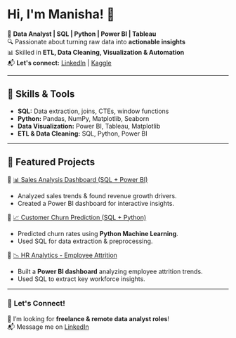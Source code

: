 # Hi, I'm Manisha! 👋  

🚀 **Data Analyst | SQL | Python | Power BI | Tableau**  
🔍 Passionate about turning raw data into **actionable insights**  
📊 Skilled in **ETL, Data Cleaning, Visualization & Automation**  
📬 **Let's connect:** [LinkedIn](https://www.linkedin.com/in/manisha-barve-512065170/) | [Kaggle](https://www.kaggle.com/manishabarve)  

---

## 🔹 Skills & Tools  
- **SQL:** Data extraction, joins, CTEs, window functions  
- **Python:** Pandas, NumPy, Matplotlib, Seaborn  
- **Data Visualization:** Power BI, Tableau, Matplotlib  
- **ETL & Data Cleaning:** SQL, Python, Power BI  

---

## 📌 Featured Projects  

🔹 [📊 Sales Analysis Dashboard (SQL + Power BI)](https://github.com/your-repo)  
- Analyzed sales trends & found revenue growth drivers.  
- Created a Power BI dashboard for interactive insights.  

🔹 [📈 Customer Churn Prediction (SQL + Python)](https://github.com/your-repo)  
- Predicted churn rates using **Python Machine Learning**.  
- Used SQL for data extraction & preprocessing.  

🔹 [📉 HR Analytics - Employee Attrition](https://github.com/your-repo)  
- Built a **Power BI dashboard** analyzing employee attrition trends.  
- Used SQL to extract key workforce insights.  


---

### 📢 **Let's Connect!**  
💼 I’m looking for **freelance & remote data analyst roles**!  
📬 Message me on [LinkedIn](https://www.linkedin.com/in/manisha-barve-512065170/)  


